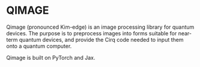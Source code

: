 # QIMAGE
Qimage (pronounced Kim-edge) is an image processing library for quantum devices.
The purpose is to preprocess images into forms suitable for near-term 
quantum devices, and provide the Cirq code needed to input them onto a quantum
computer. 

Qimage is built on PyTorch and Jax.
